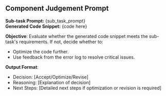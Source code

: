## Component Judgement Prompt

**Sub-task Prompt:** {sub_task_prompt}  
**Generated Code Snippet:**  {code here}

**Objective**: Evaluate whether the generated code snippet meets the sub-task's requirements. If not, decide whether to:
- Optimize the code further.
- Use feedback from the error log to resolve critical issues.

**Output Format**:
- Decision: [Accept/Optimize/Revise]
- Reasoning: [Explanation of decision]
- Next Steps: [Detailed next steps if optimization or revision is required]